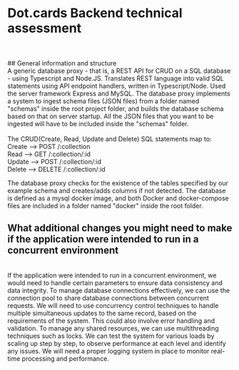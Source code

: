 # Dot.cards Backend technical assessment
<br>
<br>
## General information and structure
<br> 
A generic database proxy - that is, a REST API for CRUD on a SQL database - using Typescript and Node.JS. Translates REST language into valid SQL statements using API endpoint handlers, written in Typescript/Node. Used the server framework Express and MySQL. The database proxy implements a system to ingest schema files (JSON files) from a folder named "schemas" inside the root project folder, and builds the database schema based on that on server startup. All the JSON files that you want to be ingested will have to be included inside the "schemas" folder.
<br>
<br>
The CRUD(Create, Read, Update and Delete) SQL statements map to: 
<br> Create --> POST /:collection
<br> Read --> GET /:collection/:id
<br> Update --> POST /:collection/:id 
<br> Delete --> DELETE /:collection/:id

The database proxy checks for the existence of the tables specified by our example schema and creates/adds columns if not detected. The database is defined as a mysql docker image, and both Docker and docker-compose files are included in a folder named "docker" inside the root folder.

## What additional changes you might need to make if the application were intended to run in a concurrent environment
<br>
If the application were intended to run in a concurrent environment, we would need to handle certain parameters to ensure data consistency and data integrity. To manage database connections effectively, we can use the connection pool to share database connections between concurrent requests. We will need to use concurrency control techniques to handle multiple simultaneous updates to the same record, based on the requirements of the system. This could also involve error handling and validation. To manage any shared resources, we can use multithreading techniques such as locks. We can test the system for various loads by scaling up step by step, to observe performance at each level and identify any issues. We will need a proper logging system in place to monitor real-time processing and performance.
